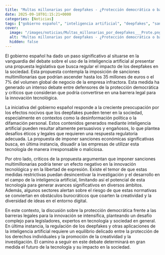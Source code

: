 ```yaml
---
title: "Multas millonarias por deepfakes - ¿Protección democrática o barrera legal para la innovación?"
date: 2025-09-18T01:15:21+0000
categories: [Noticias]
tags: ["gobierno español", "inteligencia artificial", "deepfakes", "sanciones multimillonarias", "desinformación política", "innovación tecnológica", "libertad de expresión."]
cover:
  image: "/images/noticias/Multas_millonarias_por_deepfakes___Prote.png"
  alt: "Multas millonarias por deepfakes - ¿Protección democrática o barrera legal para la innovación?"
  hidden: false
---
```


El gobierno español ha dado un paso significativo al situarse en la vanguardia del debate sobre el uso de la inteligencia artificial al presentar una propuesta legislativa que busca regular el impacto de los deepfakes en la sociedad. Esta propuesta contempla la imposición de sanciones multimillonarias que podrían ascender hasta los 35 millones de euros o el 7% del volumen global de negocio de la empresa infractora. Esta medida ha generado un intenso debate entre defensores de la protección democrática y críticos que consideran que podría convertirse en una barrera legal para la innovación tecnológica.

La iniciativa del gobierno español responde a la creciente preocupación por los efectos nocivos que los deepfakes pueden tener en la sociedad, especialmente en contextos como la desinformación política o la difamación personal. Estos contenidos generados mediante inteligencia artificial pueden resultar altamente persuasivos y engañosos, lo que plantea desafíos éticos y legales que requieren una respuesta regulatoria adecuada. La propuesta de imponer sanciones económicas significativas busca, en última instancia, disuadir a las empresas de utilizar esta tecnología de manera irresponsable o maliciosa.

Por otro lado, críticos de la propuesta argumentan que imponer sanciones multimillonarias podría tener un efecto negativo en la innovación tecnológica y en la libertad de expresión. Existe el temor de que estas medidas restrictivas puedan desincentivar la investigación y el desarrollo en el campo de la inteligencia artificial, limitando así el potencial de esta tecnología para generar avances significativos en diversos ámbitos. Además, algunos sectores alertan sobre el riesgo de que estas normativas se conviertan en obstáculos burocráticos que coarten la creatividad y la diversidad de ideas en el entorno digital.

En este contexto, la discusión sobre la protección democrática frente a las barreras legales para la innovación se intensifica, planteando un desafío complejo para legisladores, expertos en tecnología y sociedad en general. En última instancia, la regulación de los deepfakes y otras aplicaciones de la inteligencia artificial requiere un equilibrio delicado entre la protección de los derechos individuales y la promoción de la creatividad y la investigación. El camino a seguir en este debate determinará en gran medida el futuro de la tecnología y su impacto en la sociedad.
